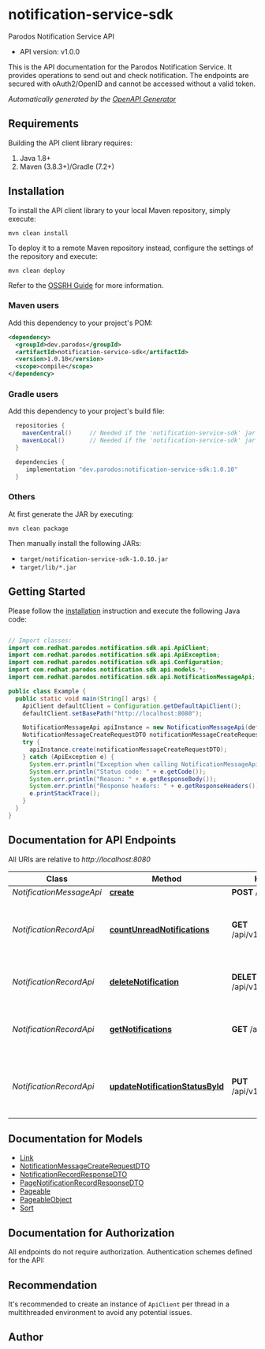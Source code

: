 # notification-service-sdk

Parodos Notification Service API
- API version: v1.0.0

This is the API documentation for the Parodos Notification Service. It provides operations to send out and check notification. The endpoints are secured with oAuth2/OpenID and cannot be accessed without a valid token.


*Automatically generated by the [OpenAPI Generator](https://openapi-generator.tech)*


## Requirements

Building the API client library requires:
1. Java 1.8+
2. Maven (3.8.3+)/Gradle (7.2+)

## Installation

To install the API client library to your local Maven repository, simply execute:

```shell
mvn clean install
```

To deploy it to a remote Maven repository instead, configure the settings of the repository and execute:

```shell
mvn clean deploy
```

Refer to the [OSSRH Guide](http://central.sonatype.org/pages/ossrh-guide.html) for more information.

### Maven users

Add this dependency to your project's POM:

```xml
<dependency>
  <groupId>dev.parodos</groupId>
  <artifactId>notification-service-sdk</artifactId>
  <version>1.0.10</version>
  <scope>compile</scope>
</dependency>
```

### Gradle users

Add this dependency to your project's build file:

```groovy
  repositories {
    mavenCentral()     // Needed if the 'notification-service-sdk' jar has been published to maven central.
    mavenLocal()       // Needed if the 'notification-service-sdk' jar has been published to the local maven repo.
  }

  dependencies {
     implementation "dev.parodos:notification-service-sdk:1.0.10"
  }
```

### Others

At first generate the JAR by executing:

```shell
mvn clean package
```

Then manually install the following JARs:

* `target/notification-service-sdk-1.0.10.jar`
* `target/lib/*.jar`

## Getting Started

Please follow the [installation](#installation) instruction and execute the following Java code:

```java

// Import classes:
import com.redhat.parodos.notification.sdk.api.ApiClient;
import com.redhat.parodos.notification.sdk.api.ApiException;
import com.redhat.parodos.notification.sdk.api.Configuration;
import com.redhat.parodos.notification.sdk.api.models.*;
import com.redhat.parodos.notification.sdk.api.NotificationMessageApi;

public class Example {
  public static void main(String[] args) {
    ApiClient defaultClient = Configuration.getDefaultApiClient();
    defaultClient.setBasePath("http://localhost:8080");

    NotificationMessageApi apiInstance = new NotificationMessageApi(defaultClient);
    NotificationMessageCreateRequestDTO notificationMessageCreateRequestDTO = new NotificationMessageCreateRequestDTO(); // NotificationMessageCreateRequestDTO | 
    try {
      apiInstance.create(notificationMessageCreateRequestDTO);
    } catch (ApiException e) {
      System.err.println("Exception when calling NotificationMessageApi#create");
      System.err.println("Status code: " + e.getCode());
      System.err.println("Reason: " + e.getResponseBody());
      System.err.println("Response headers: " + e.getResponseHeaders());
      e.printStackTrace();
    }
  }
}

```

## Documentation for API Endpoints

All URIs are relative to *http://localhost:8080*

Class | Method | HTTP request | Description
------------ | ------------- | ------------- | -------------
*NotificationMessageApi* | [**create**](docs/NotificationMessageApi.md#create) | **POST** /api/v1/messages | 
*NotificationRecordApi* | [**countUnreadNotifications**](docs/NotificationRecordApi.md#countUnreadNotifications) | **GET** /api/v1/notifications/count | Return the number of the unread notification records for the user
*NotificationRecordApi* | [**deleteNotification**](docs/NotificationRecordApi.md#deleteNotification) | **DELETE** /api/v1/notifications/{id} | Delete the specified notification record
*NotificationRecordApi* | [**getNotifications**](docs/NotificationRecordApi.md#getNotifications) | **GET** /api/v1/notifications | Return a list of notification records for the user
*NotificationRecordApi* | [**updateNotificationStatusById**](docs/NotificationRecordApi.md#updateNotificationStatusById) | **PUT** /api/v1/notifications/{id} | Update the specified notification record with user operation


## Documentation for Models

 - [Link](docs/Link.md)
 - [NotificationMessageCreateRequestDTO](docs/NotificationMessageCreateRequestDTO.md)
 - [NotificationRecordResponseDTO](docs/NotificationRecordResponseDTO.md)
 - [PageNotificationRecordResponseDTO](docs/PageNotificationRecordResponseDTO.md)
 - [Pageable](docs/Pageable.md)
 - [PageableObject](docs/PageableObject.md)
 - [Sort](docs/Sort.md)


## Documentation for Authorization

All endpoints do not require authorization.
Authentication schemes defined for the API:

## Recommendation

It's recommended to create an instance of `ApiClient` per thread in a multithreaded environment to avoid any potential issues.

## Author



